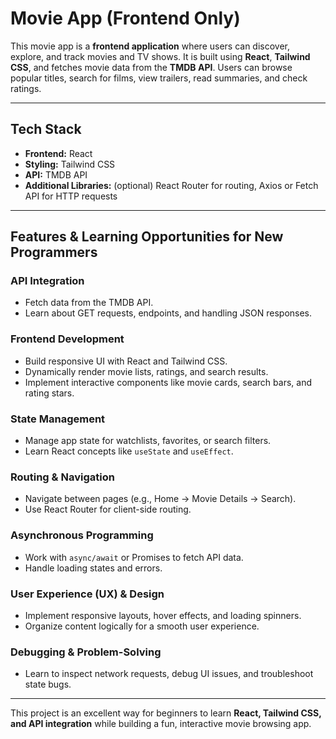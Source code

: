 # Movie App (Frontend Only)



This movie app is a **frontend application** where users can discover, explore, and track movies and TV shows. It is built using **React**, **Tailwind CSS**, and fetches movie data from the **TMDB API**. Users can browse popular titles, search for films, view trailers, read summaries, and check ratings.

---

## Tech Stack
- **Frontend:** React  
- **Styling:** Tailwind CSS  
- **API:** TMDB API  
- **Additional Libraries:** (optional) React Router for routing, Axios or Fetch API for HTTP requests

---

## Features & Learning Opportunities for New Programmers

### API Integration
- Fetch data from the TMDB API.  
- Learn about GET requests, endpoints, and handling JSON responses.

### Frontend Development
- Build responsive UI with React and Tailwind CSS.  
- Dynamically render movie lists, ratings, and search results.  
- Implement interactive components like movie cards, search bars, and rating stars.

### State Management
- Manage app state for watchlists, favorites, or search filters.  
- Learn React concepts like `useState` and `useEffect`.

### Routing & Navigation
- Navigate between pages (e.g., Home → Movie Details → Search).  
- Use React Router for client-side routing.

### Asynchronous Programming
- Work with `async/await` or Promises to fetch API data.  
- Handle loading states and errors.

### User Experience (UX) & Design
- Implement responsive layouts, hover effects, and loading spinners.  
- Organize content logically for a smooth user experience.

### Debugging & Problem-Solving
- Learn to inspect network requests, debug UI issues, and troubleshoot state bugs.  

---

This project is an excellent way for beginners to learn **React, Tailwind CSS, and API integration** while building a fun, interactive movie browsing app.

